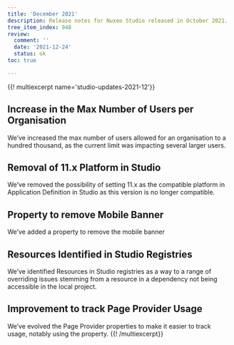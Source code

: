 ```yaml
---
title: 'December 2021'
description: Release notes for Nuxeo Studio released in October 2021.
tree_item_index: 948
review:
  comment: ''
  date: '2021-12-24'
  status: ok
toc: true

---
```


{{! multiexcerpt name='studio-updates-2021-12'}}

## Increase in the Max Number of Users per Organisation

We’ve increased the max number of users allowed for an organisation to a hundred thousand, as the current limit was impacting several larger users.  

## Removal of 11.x Platform in Studio

We’ve removed the possibility of setting 11.x as the compatible platform in Application Definition in Studio as this version is no longer compatible. 

## Property to remove Mobile Banner

We’ve added a property to remove the mobile banner 

## Resources Identified in Studio Registries

We’ve identified Resources in Studio registries as a way to a range of overriding issues stemming from a resource in a dependency not being accessible in the local project. 

## Improvement to track Page Provider Usage

We’ve evolved the Page Provider properties to make it easier to track usage, notably using the <trackUsage> property.
{{! /multiexcerpt}}
